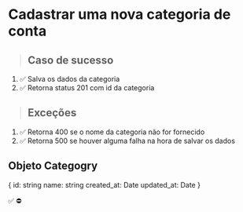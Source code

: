 # Cadastrar uma nova categoria de conta

> ## Caso de sucesso

1. ✅ Salva os dados da categoria
2. ✅ Retorna status 201 com id da categoria

> ## Exceções
1. ✅ Retorna 400 se o nome da categoria não for fornecido
2. ✅ Retorna 500 se houver alguma falha na hora de salvar os dados


## Objeto Categogry
{
  	id: string
    name: string
    created_at: Date
    updated_at: Date
}

✅
⛔